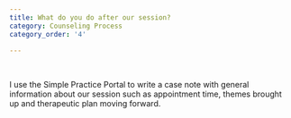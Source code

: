 ```yaml
---
title: What do you do after our session?
category: Counseling Process
category_order: '4'

---
```

<p>&nbsp;</p>
<p>I use the Simple Practice Portal to write a case note with general information about our session such as appointment time, themes brought up and therapeutic plan moving forward. </span></p>